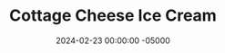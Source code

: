 ---
layout: post
title:  "Cottage Cheese Ice Cream"
date:   2024-02-23 00:00:00 -05000
categories: 
- Recipes
- Protein Powder
permalink: /recipes/cottage-cheese-ice-creams
image: /assets/Food/Protein Powder/Cottage Cheese Ice Cream/cc-cream.jpg
ing: ccicecream-ing
facts: ccicecream-facts
Prep: 10
Rest: 
Cook: 120
Source1: 
Source2: 
Description: Cottage cheese ice cream is more than just an Internet food trend. It's a protein packed copycat dessert that is filling and satisfied any ice cream cravings. This recipe adds in some protein powder for even more of a protein boost, and can be made in various flavors, like peanut butter or mint chocolate.
Instructions: 
- Mix base ingredients together in a tupperware or small blender - cottage cheese, whey, stevia, and vanilla<br><br>

- Choose a flavor and mix in ingredients.  Here are some example flavors<br>
- <b>Peanut Butter Chocolate</b> - 1 tbsp (16 g) natural peanut butter, 1 tbsp (5 g) cocoa powder, and a dash of almond extract<br>
- <b>Mint Chocolate</b> - 2 drops of mint extract, and 1 tbsp (5 g) cocoa powder<br><br>

- Churn the ice cream every half hour or so for about 2-3 hours. Doing so will prevent it from getting too icy<br><br>

- Store in the freezer. Let sit out for 10 minutes before eating
---